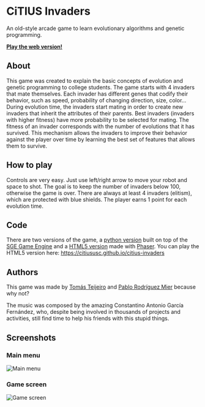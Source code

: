 # CiTIUS Invaders

An old-style arcade game to learn evolutionary algorithms and genetic programming. 

__[Play the web version!](https://citiususc.github.io/citius-invaders/)__

## About

This game was created to explain the basic concepts of evolution and genetic programming to college students. The game starts with 4 invaders that mate themselves. Each invader has different genes that codify their behavior, such as speed, probability of changing direction, size, color... During evolution time, the invaders start mating in order to create new invaders that inherit the attributes of their parents. Best invaders (invaders with higher fitness) have more probability to be selected for mating. The fitness of an invader corresponds with the number of evolutions that it has survived. This mechanism allows the invaders to improve their behavior against the player over time by learning the best set of features that allows them to survive.

## How to play

Controls are very easy. Just use left/right arrow to move your robot and space to shot. The goal is to keep the number of invaders below 100, otherwise the game is over. There are always at least 4 invaders (elitism), which are protected with blue shields. The player earns 1 point for each evolution time.

## Code

There are two versions of the game, a [python version](https://github.com/citiususc/citius-invaders/tree/master/python) built on top of the [SGE Game Engine](http://pythonhosted.org/sge-pygame/index.html) and a [HTML5 version](https://github.com/citiususc/citius-invaders/tree/master/js) made with [Phaser](http://phaser.io/). You can play the HTML5 version here: https://citiususc.github.io/citius-invaders

## Authors

This game was made by [Tomás Teijeiro](https://github.com/tomas-teijeiro) and [Pablo Rodríguez Mier](https://github.com/pablormier) because why not?

The music was composed by the amazing Constantino Antonio García Fernández, who, despite being involved in thousands of projects and activities, still find time to help his friends with this stupid things.

## Screenshots

### Main menu
![Main menu](https://github.com/citiususc/citius-invaders/blob/2481bac3c424a95fbb782de329dceb0f059e9a09/screenshots/main-menu.png?raw=true)

### Game screen
![Game screen](https://github.com/citiususc/citius-invaders/blob/2481bac3c424a95fbb782de329dceb0f059e9a09/screenshots/game.png?raw=true)
